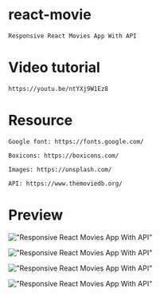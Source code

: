 <!-- github owner name - https://github.com/trananhtuat -->

# react-movie

    Responsive React Movies App With API

# Video tutorial

    https://youtu.be/ntYXj9W1Ez8

# Resource

    Google font: https://fonts.google.com/

    Boxicons: https://boxicons.com/

    Images: https://unsplash.com/

    API: https://www.themoviedb.org/

# Preview

!["Responsive React Movies App With API"](https://user-images.githubusercontent.com/67447840/136721197-be990f3a-cae2-4757-9eb7-c0796f4a3834.png "Responsive React Movies App With API")

!["Responsive React Movies App With API"](https://user-images.githubusercontent.com/67447840/136721135-f64988cf-af31-495f-988c-c24ab10cbade.png "Responsive React Movies App With API")

!["Responsive React Movies App With API"](https://user-images.githubusercontent.com/67447840/136721056-733be8a6-7af6-424b-a74e-eb65980a5464.png "Responsive React Movies App With API")

!["Responsive React Movies App With API"](https://user-images.githubusercontent.com/67447840/136721118-cf5c59d2-31ff-4b06-86cb-262dd1b655fc.png "Responsive React Movies App With API")
